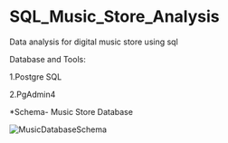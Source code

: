 # SQL_Music_Store_Analysis
Data analysis for digital music store using sql

Database and Tools:

1.Postgre SQL

2.PgAdmin4

*Schema- Music Store Database

![MusicDatabaseSchema](https://github.com/GithubAniketDey/SQL_Music_Store_Analysis/assets/172539133/1d6e5aab-8447-44cf-80c5-e085bcac3572)
